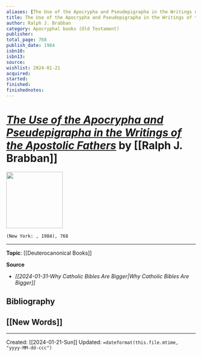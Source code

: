 ```yaml
---
aliases: [The Use of the Apocrypha and Pseudepigrapha in the Writings of the Apostolic Fathers]
title: The Use of the Apocrypha and Pseudepigrapha in the Writings of the Apostolic Fathers
author: Ralph J. Brabban
category: Apocryphal books (Old Testament)
publisher: 
total_page: 768
publish_date: 1984
isbn10: 
isbn13: 
source: 
wishlist: 2024-01-21
acquired: 
started: 
finished: 
finishednotes: 
---
```

# *[The Use of the Apocrypha and Pseudepigrapha in the Writings of the Apostolic Fathers]()* by [[Ralph J. Brabban]]

<img src="" width=150>

`(New York: , 1984), 768`



--- 
**Topic**: [[Deuterocanonical Books]]

**Source**
- *[[2024-01-31-Why Catholic Bibles Are Bigger|Why Catholic Bibles Are Bigger]]*

**Bibliography**
- 
 
**[[New Words]]**
- 

---
Created: [[2024-01-21-Sun]]
Updated: `=dateformat(this.file.mtime, "yyyy-MM-dd-ccc")`